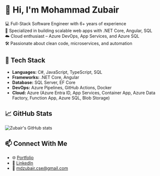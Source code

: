 # 👋 Hi, I'm Mohammad Zubair

💻 Full-Stack Software Engineer with 6+ years of experience  
🧠 Specialized in building scalable web apps with .NET Core, Angular, SQL  
☁️ Cloud enthusiast – Azure DevOps, App Services, and Azure SQL  
🛠️ Passionate about clean code, microservices, and automation

## 🚀 Tech Stack
- **Languages:** C#, JavaScript, TypeScript, SQL
- **Frameworks:** .NET Core, Angular
- **Database:** SQL Server, EF Core
- **DevOps:** Azure Pipelines, GitHub Actions, Docker
- **Cloud:** Azure (Azure Entra ID, App Services, Container App, Azure Data Factory, Function App, Azure SQL, Blob Storage)

## 📈 GitHub Stats
![Zubair's GitHub stats](https://github-readme-stats.vercel.app/api?username=zubaircse-bd&show_icons=true&theme=radical)

## 📫 Connect With Me
- 🌐 [Portfolio](https://zubaircse.com)
- 💼 [LinkedIn](https://linkedin.com/in/zubaircse)
- 📧 mdzubair.cse@gmail.com
